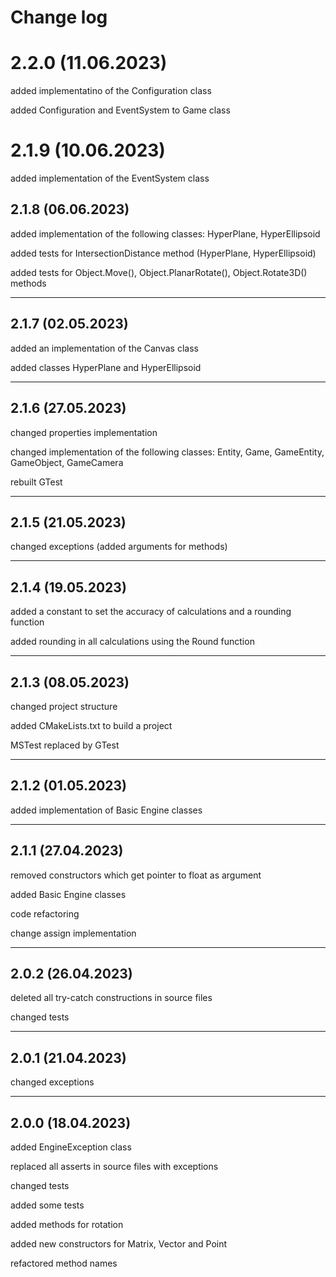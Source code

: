 # Change log

# 2.2.0 (11.06.2023)

added implementatino of the Configuration class

added Configuration and EventSystem to Game class

# 2.1.9 (10.06.2023)

added implementation of the EventSystem class

## 2.1.8 (06.06.2023)

added implementation of the following classes: HyperPlane, HyperEllipsoid

added tests for IntersectionDistance method (HyperPlane, HyperEllipsoid)

added tests for Object.Move(), Object.PlanarRotate(), Object.Rotate3D() methods

---

## 2.1.7 (02.05.2023)

added an implementation of the Canvas class

added classes HyperPlane and HyperEllipsoid

---

## 2.1.6 (27.05.2023)

changed properties implementation

changed implementation of the following classes: Entity, Game, GameEntity, GameObject, GameCamera

rebuilt GTest

---

## 2.1.5 (21.05.2023)

changed exceptions (added arguments for methods)

---

## 2.1.4 (19.05.2023)

added a constant to set the accuracy of calculations and a rounding function

added rounding in all calculations using the Round function

---

## 2.1.3 (08.05.2023)

changed project structure

added CMakeLists.txt to build a project

MSTest replaced by GTest

---

## 2.1.2 (01.05.2023)

added implementation of Basic Engine classes

---

## 2.1.1 (27.04.2023)

removed constructors which get pointer to float as argument

added Basic Engine classes

code refactoring

change assign implementation

---

## 2.0.2 (26.04.2023)

deleted all try-catch constructions in source files

changed tests

---

## 2.0.1 (21.04.2023)

changed exceptions

---

## 2.0.0 (18.04.2023)

added EngineException class

replaced all asserts in source files with exceptions

changed tests

added some tests

added methods for rotation

added new constructors for Matrix, Vector and Point

refactored method names
